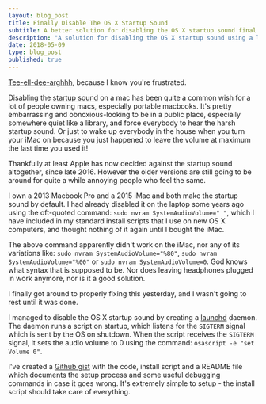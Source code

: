 ```yaml
---
layout: blog_post
title: Finally Disable The OS X Startup Sound
subtitle: A better solution for disabling the OS X startup sound final version final copy 2 final (this one)
description: "A solution for disabling the OS X startup sound using a launchd daemon which works on iMac as well as Macbook pro, on OS X El Capitan"
date: 2018-05-09
type: blog_post
published: true
---
```


[Tee-ell-dee-arghhh](https://gist.github.com/robinrob/2ccacd2d5358bcd8fc38a46f5e44228e), because I know you're frustrated.

Disabling the [startup sound](https://support.apple.com/en-gb/HT202768) on a mac has been quite a common wish for a lot of people owning macs, especially portable macbooks. It's pretty embarrassing and obnoxious-looking to be in a public place, especially somewhere quiet like a library, and force everybody to hear the harsh startup sound. Or just to wake up everybody in the house when you turn your iMac on because you just happened to leave the volume at maximum the last time you used it!

Thankfully at least Apple has now decided against the startup sound altogether, since late 2016. However the older versions are still going to be around for quite a while annoying people who feel the same.

I own a 2013 Macbook Pro and a 2015 iMac and both make the startup sound by default. I had already disabled it on the laptop some years ago using the oft-quoted command: `sudo nvram SystemAudioVolume=" "`, which I have included in my standard install scripts that I use on new OS X computers, and thought nothing of it again until I bought the iMac.

The above command apparently didn't work on the iMac, nor any of its variations like: `sudo nvram SystemAudioVolume="%80"`, `sudo nvram SystemAudioVolume="%00"` or `sudo nvram SystemAudioVolume=0`. God knows what syntax that is supposed to be. Nor does leaving headphones plugged in work anymore, nor is it a good solution.

I finally got around to properly fixing this yesterday, and I wasn't going to rest until it was done.

I managed to disable the OS X startup sound by creating a [launchd](http://www.launchd.info/) daemon. The daemon runs a script on startup, which listens for the `SIGTERM` signal which is sent by the OS on shutdown. When the script receives the `SIGTERM` signal, it sets the audio volume to 0 using the command: `osascript -e "set Volume 0"`.

I've created a [Github gist](https://gist.github.com/robinrob/2ccacd2d5358bcd8fc38a46f5e44228e) with the code, install script and a README file which documents the setup process and some useful debugging commands in case it goes wrong. It's extremely simple to setup - the install script should take care of everything.